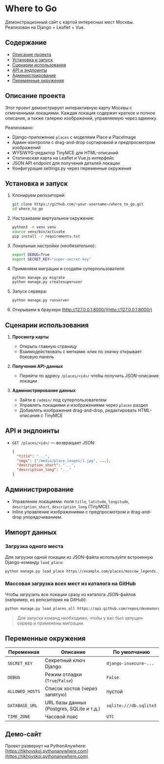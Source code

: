 # Where to Go

Демонстрационный сайт с картой интересных мест Москвы. Реализован на Django + Leaflet + Vue.

## Содержание

* [Описание проекта](#описание-проекта)
* [Установка и запуск](#установка-и-запуск)
* [Сценарии использования](#сценарии-использования)
* [API и эндпоинты](#api-и-эндпоинты)
* [Администрирование](#администрирование)
* [Переменные окружения](#переменные-окружения)

## Описание проекта

Этот проект демонстрирует интерактивную карту Москвы с отмеченными локациями. Каждая локация содержит краткое и полное описание, а также галерею изображений, управляемую через админку.

Реализовано:

* Django-приложение `places` с моделями Place и PlaceImage
* Админ-контролли с drag-and-drop сортировкой и предпросмотром изображений
* WYSIWYG-редактор TinyMCE для HTML-описаний
* Статическая карта на Leaflet и Vue.js интерфейс
* JSON API endpoint для получения деталей локации
* Конфигурация settings.py через переменные окружения

## Установка и запуск

1. Клонируем репозиторий:

   ```bash
   git clone https://github.com/<your-username>/where_to_go.git
   cd where_to_go
   ```
2. Настраиваем виртуальное окружение:

   ```bash
   python3 -m venv venv
   source venv/bin/activate
   pip install -r requirements.txt
   ```
3. Локальные настройки (необязательно):

   ```bash
   export DEBUG=True
   export SECRET_KEY="super-secret-key"
   ```
4. Применяем миграции и создаём суперпользователя:

   ```bash
   python manage.py migrate
   python manage.py createsuperuser
   ```
5. Запуск сервера:

   ```bash
   python manage.py runserver
   ```
6. Открываем в браузере [http://127.0.0.1:8000/](http://127.0.0.1:8000/)

## Сценарии использования

1. **Просмотр карты**

   * Открыть главную страницу
   * Взаимодействовать с метками: клик по значку открывает боковую панель
2. **Получение API-данных**

   * Перейти по адресу `/places/<id>/` чтобы получить JSON-описание локации
3. **Администрирование данных**

   * Зайти в `/admin/` под суперпользователем
   * Управлять локациями и изображениями через `places` раздел
   * Добавлять изображения drag-and-drop, редактировать HTML-описания с TinyMCE

## API и эндпоинты

* `GET /places/<id>/` — возвращает JSON:

  ```json
  {
    "title": "...",
    "imgs": ["/media/place_images/1.jpg", ...],
    "description_short": "...",
    "description_long": "..."
  }
  ```

## Администрирование

* Управление локациями: поля `title`, `latitude`, `longitude`, `description_short`, `description_long` (TinyMCE).
* Inline управление изображениями с предпросмотром и drag-and-drop упорядочиванием.

## Импорт данных

### Загрузка одного места

Для загрузки одной локации из JSON-файла используйте встроенную Django-команду `load_place`:

```bash
python manage.py load_place https://example.com/places/moscow_legends.json
````

### Массовая загрузка всех мест из каталога на GitHub

Чтобы загрузить все локации сразу из каталога JSON-файлов (например, из репозитория на GitHub):

```bash
python manage.py load_places_all https://api.github.com/repos/devmanorg/where-to-go-places/contents/places
```

> Для запуска команд необходимо, чтобы у вас был запущен сервер и применены миграции.

## Переменные окружения

| Переменная      | Описание                                  | По умолчанию           |
| --------------- | ----------------------------------------- | ---------------------- |
| `SECRET_KEY`    | Секретный ключ Django                     | `django-insecure-...`  |
| `DEBUG`         | Режим отладки (`True`/`False`)            | `False`                |
| `ALLOWED_HOSTS` | Список хостов (через запятую)             | пустой                 |
| `DATABASE_URL`  | URL базы данных (Postgres, SQLite и т.д.) | `sqlite:///db.sqlite3` |
| `TIME_ZONE`     | Часовой пояс                              | `UTC`                  |

## Демо-сайт

Проект развернут на PythonAnywhere:  
[https://tikhovskoi.pythonanywhere.com](https://tikhovskoi.pythonanywhere.com)